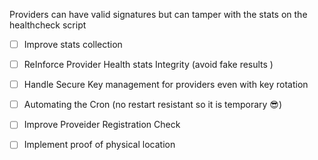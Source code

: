 Providers can have valid signatures but can tamper with the stats on the
healthcheck script

- [ ] Improve stats collection
- [ ] ReInforce Provider Health stats Integrity (avoid fake results )
- [ ] Handle Secure Key management for providers even with key rotation
- [ ] Automating the Cron (no restart resistant so it is temporary 😎)
- [ ] Improve Proveider Registration Check
- [ ] Implement proof of physical location


